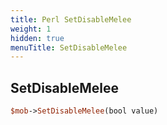 ```yaml
---
title: Perl SetDisableMelee
weight: 1
hidden: true
menuTitle: SetDisableMelee
---
```

## SetDisableMelee
```perl
$mob->SetDisableMelee(bool value)
```